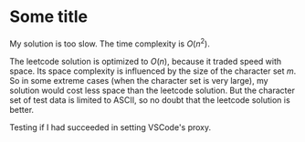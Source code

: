 # Some title

My solution is too slow. The time complexity is $O(n^2)$.

The leetcode solution is optimized to $O(n)$, because it traded speed with space. Its space complexity is influenced by the size of the character set $m$. So in some extreme cases (when the character set is very large), my solution would cost less space than the leetcode solution. But the character set of test data is limited to ASCII, so no doubt that the leetcode solution is better.

Testing if I had succeeded in setting VSCode's proxy.
